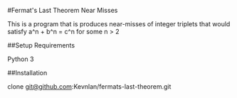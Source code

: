 #Fermat's Last Theorem Near Misses

This is a program that is produces near-misses of integer triplets that would satisfy a^n + b^n = c^n for some n > 2

##Setup Requirements

Python 3


##Installation

clone git@github.com:Kevnlan/fermats-last-theorem.git

